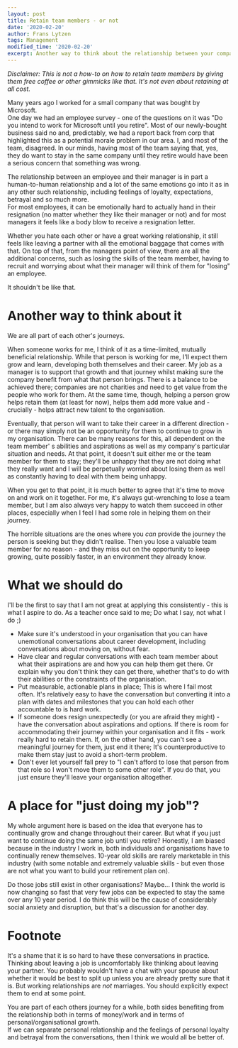 ```yaml
---
layout: post
title: Retain team members - or not
date: '2020-02-20'
author: Frans Lytzen
tags: Management
modified_time: '2020-02-20'
excerpt: Another way to think about the relationship between your company and your employees.
---
```

*Disclaimer: This is not a how-to on how to retain team members by giving them free coffee or other gimmicks like that. It's not even about retaining at all cost.*

Many years ago I worked for a small company that was bought by Microsoft.  
One day we had an employee survey - one of the questions on it was "Do you intend to work for Microsoft until you retire". Most of our newly-bought business said no and, predictably, we had a report back from corp that highlighted this as a potential morale problem in our area.
I, and most of the team, disagreed. In our minds, having most of the team saying that, yes, they do want to stay in the same company until they retire would have been a serious concern that something was wrong.

The relationship between an employee and their manager is in part a human-to-human relationship and a lot of the same emotions go into it as in any other such relationship, including feelings of loyalty, expectations, betrayal and so much more.  
For most employees, it can be emotionally hard to actually hand in their resignation (no matter whether they like their manager or not) and for most managers it feels like a body blow to receive a resignation letter.  

 Whether you hate each other or have a great working relationship, it still feels like leaving a partner with all the emotional baggage that comes with that. On top of that, from the managers point of view, there are all the additional concerns, such as losing the skills of the team member, having to recruit and worrying about what their manager will think of them for "losing" an employee.

It shouldn't be like that. 

# Another way to think about it
We are all part of each other's journeys. 

When someone works for me, I think of it as a time-limited, mutually beneficial relationship. While that person is working for me, I'll expect them grow and learn, developing both themselves and their career. My job as a manager is to support that growth and that journey whilst making sure the company benefit from what that person brings. There is a balance to be achieved there; companies are not charities and need to get value from the people who work for them. At the same time, though, helping a person grow helps retain them (at least for now), helps them add more value and - crucially - helps attract new talent to the organisation. 

Eventually, that person will want to take their career in a different direction - or there may simply not be an opportunity for them to continue to grow in my organisation. There can be many reasons for this, all dependent on the team member'  s abilities and aspirations as well as my company's particular situation and needs. At that point, it doesn't suit either me or the team member for them to stay; they'll be unhappy that they are not doing what they really want and I will be perpetually worried about losing them as well as constantly having to deal with them being unhappy.  

When you get to that point, it is much better to agree that it's time to move on and work on it together. 
For me, it's always gut-wrenching to lose a team member, but I am also always very happy to watch them succeed in other places, especially when I feel I had some role in helping them on their journey.

The horrible situations are the ones where you *can* provide the journey the person is seeking but they didn't realise. Then you lose a valuable team member for no reason - and they miss out on the opportunity to keep growing, quite possibly faster, in an environment they already know. 


# What we should do
I'll be the first to say that I am not great at applying this consistently - this is what I aspire to do. As a teacher once said to me; Do what I say, not what I do ;)

- Make sure it's understood in your organisation that you can have unemotional conversations about career development, including conversations about moving on, without fear.
- Have clear and regular conversations with each team member about what their aspirations are and how you can help them get there. Or explain why you don't think they can get there, whether that's to do with their abilities or the constraints of the organisation. 
- Put measurable, actionable plans in place; This is where I fail most often. It's relatively easy to have the conversation but converting it into a plan with dates and milestones that you can hold each other accountable to is hard work.
- If someone does resign unexpectedly (or you are afraid they might) - have the conversation about aspirations and options. If there is room for accommodating their journey within your organisation and it fits - work really hard to retain them. If, on the other hand, you can't see a meaningful journey for them, just end it there; It's counterproductive to make them stay just to avoid a short-term problem.
- Don't ever let yourself fall prey to "I can't afford to lose that person from that role so I won't move them to some other role". If you do that, you just ensure they'll leave your organisation altogether.


# A place for "just doing my job"?
My whole argument here is based on the idea that everyone has to continually grow and change throughout their career. But what if you just want to continue doing the same job until you retire? Honestly, I am biased because in the industry I work in, both individuals and organisations have to continually renew themselves. 10-year old skills are rarely marketable in this industry (with some notable and extremely valuable skills - but even those are not what you want to build your retirement plan on).  

Do those jobs still exist in other organisations? Maybe... I think the world is now changing so fast that very few jobs can be expected to stay the same over any 10 year period. I do think this will be the cause of considerably social anxiety and disruption, but that's a discussion for another day.

# Footnote
It's a shame that it is so hard to have these conversations in practice. Thinking about leaving a job is uncomfortably like thinking about leaving your partner. You probably wouldn't have a chat with your spouse about whether it would be best to split up unless you are already pretty sure that it is. But working relationships are *not* marriages. You should explicitly expect them to end at some point.

You are part of each others journey for a while, both sides benefiting from the relationship both in terms of money/work and in terms of personal/organisational growth.  
If we can separate personal relationship and the feelings of personal loyalty and betrayal from the conversations, then I think we would all be better of.

